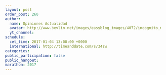 ```yaml
---
layout: post
order_post: 260
author:
  name: Opiniones Actualidad
  avatar: http://www.bevlin.net/images/easyblog_images/4072/incognito_mode_400.jpg
  yt_channel:
schedule:
  cet_time: 2017-01-04 13:00:00 +0000
  international: http://timeanddate.com/s/34zw
categories:
public_participation: false
public_hangout:
marathon: 2017
---
```

<!--iframe width="475" height="267" src="https://www.youtube.com/embed/MISSING" frameborder="0" allowfullscreen></iframe-->
